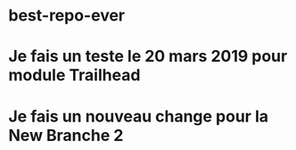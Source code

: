 # best-repo-ever
# Je fais un teste le 20 mars 2019 pour module Trailhead
# Je fais un nouveau change pour la New Branche 2